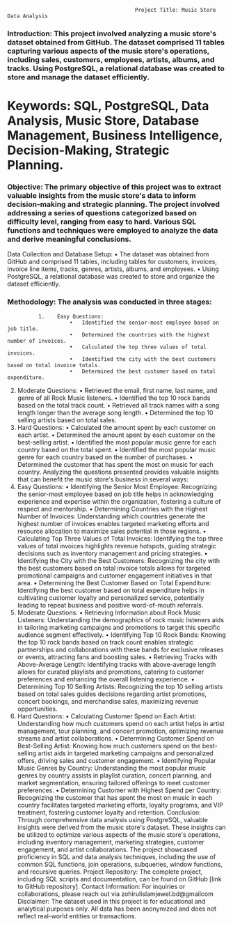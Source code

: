                                              Project Title: Music Store Data Analysis

### Introduction: This project involved analyzing a music store's dataset obtained from GitHub. The dataset comprised 11 tables capturing various aspects of the music store's operations, including sales, customers, employees, artists, albums, and tracks. Using PostgreSQL, a relational database was created to store and manage the dataset efficiently.

# Keywords: SQL, PostgreSQL, Data Analysis, Music Store, Database Management, Business Intelligence, Decision-Making, Strategic Planning.

### Objective: The primary objective of this project was to extract valuable insights from the music store's data to inform decision-making and strategic planning. The project involved addressing a series of questions categorized based on difficulty level, ranging from easy to hard. Various SQL functions and techniques were employed to analyze the data and derive meaningful conclusions.
Data Collection and Database Setup:
•	The dataset was obtained from GitHub and comprised 11 tables, including tables for customers, invoices, invoice line items, tracks, genres, artists, albums, and employees. 
•	Using PostgreSQL, a relational database was created to store and organize the dataset efficiently.

### Methodology: The analysis was conducted in three stages:
              1.	Easy Questions:
                        •	Identified the senior-most employee based on job title.
                        •	Determined the countries with the highest number of invoices.
                        •	Calculated the top three values of total invoices.
                        •	Identified the city with the best customers based on total invoice totals.
                        •	Determined the best customer based on total expenditure.
2.	Moderate Questions:
•	Retrieved the email, first name, last name, and genre of all Rock Music listeners.
•	Identified the top 10 rock bands based on the total track count.
•	Retrieved all track names with a song length longer than the average song length.
•	Determined the top 10 selling artists based on total sales.
3.	Hard Questions:
•	Calculated the amount spent by each customer on each artist.
•	Determined the amount spent by each customer on the best-selling artist.
•	Identified the most popular music genre for each country based on the total spent.
•	Identified the most popular music genre for each country based on the number of purchases.
•	Determined the customer that has spent the most on music for each country.
Analyzing the questions presented provides valuable insights that can benefit the music store's business in several ways:
1. Easy Questions:
•	Identifying the Senior Most Employee: Recognizing the senior-most employee based on job title helps in acknowledging experience and expertise within the organization, fostering a culture of respect and mentorship.
•	Determining Countries with the Highest Number of Invoices: Understanding which countries generate the highest number of invoices enables targeted marketing efforts and resource allocation to maximize sales potential in those regions.
•	Calculating Top Three Values of Total Invoices: Identifying the top three values of total invoices highlights revenue hotspots, guiding strategic decisions such as inventory management and pricing strategies.
•	Identifying the City with the Best Customers: Recognizing the city with the best customers based on total invoice totals allows for targeted promotional campaigns and customer engagement initiatives in that area.
•	Determining the Best Customer Based on Total Expenditure: Identifying the best customer based on total expenditure helps in cultivating customer loyalty and personalized service, potentially leading to repeat business and positive word-of-mouth referrals.
2. Moderate Questions:
•	Retrieving Information about Rock Music Listeners: Understanding the demographics of rock music listeners aids in tailoring marketing campaigns and promotions to target this specific audience segment effectively.
•	Identifying Top 10 Rock Bands: Knowing the top 10 rock bands based on track count enables strategic partnerships and collaborations with these bands for exclusive releases or events, attracting fans and boosting sales.
•	Retrieving Tracks with Above-Average Length: Identifying tracks with above-average length allows for curated playlists and promotions, catering to customer preferences and enhancing the overall listening experience.
•	Determining Top 10 Selling Artists: Recognizing the top 10 selling artists based on total sales guides decisions regarding artist promotions, concert bookings, and merchandise sales, maximizing revenue opportunities.
3. Hard Questions:
•	Calculating Customer Spend on Each Artist: Understanding how much customers spend on each artist helps in artist management, tour planning, and concert promotion, optimizing revenue streams and artist collaborations.
•	Determining Customer Spend on Best-Selling Artist: Knowing how much customers spend on the best-selling artist aids in targeted marketing campaigns and personalized offers, driving sales and customer engagement.
•	Identifying Popular Music Genres by Country: Understanding the most popular music genres by country assists in playlist curation, concert planning, and market segmentation, ensuring tailored offerings to meet customer preferences.
•	Determining Customer with Highest Spend per Country: Recognizing the customer that has spent the most on music in each country facilitates targeted marketing efforts, loyalty programs, and VIP treatment, fostering customer loyalty and retention.
Conclusion: Through comprehensive data analysis using PostgreSQL, valuable insights were derived from the music store's dataset. These insights can be utilized to optimize various aspects of the music store's operations, including inventory management, marketing strategies, customer engagement, and artist collaborations. The project showcased proficiency in SQL and data analysis techniques, including the use of common SQL functions, join operations, subqueries, window functions, and recursive queries.
Project Repository: The complete project, including SQL scripts and documentation, can be found on GitHub [link to GitHub repository].
Contact Information: For inquiries or collaborations, please reach out via zohirulislamjewel.bd@gmailcom
Disclaimer: The dataset used in this project is for educational and analytical purposes only. All data has been anonymized and does not reflect real-world entities or transactions.
